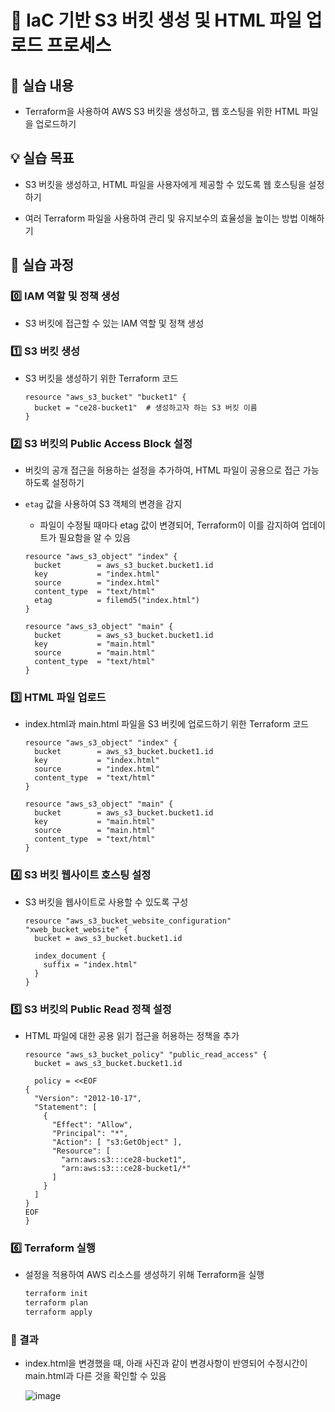 # 🔮 IaC 기반 S3 버킷 생성 및 HTML 파일 업로드 프로세스

## 📌 실습 내용
- Terraform을 사용하여 AWS S3 버킷을 생성하고, 웹 호스팅을 위한 HTML 파일을 업로드하기

## 💡 실습 목표

- S3 버킷을 생성하고, HTML 파일을 사용자에게 제공할 수 있도록 웹 호스팅을 설정하기
  
- 여러 Terraform 파일을 사용하여 관리 및 유지보수의 효율성을 높이는 방법 이해하기

## 🧾 실습 과정

### 0️⃣ IAM 역할 및 정책 생성

- S3 버킷에 접근할 수 있는 IAM 역할 및 정책 생성

### 1️⃣ S3 버킷 생성

- S3 버킷을 생성하기 위한 Terraform 코드

  ```hcl
  resource "aws_s3_bucket" "bucket1" {
    bucket = "ce28-bucket1"  # 생성하고자 하는 S3 버킷 이름
  }

### 2️⃣ S3 버킷의 Public Access Block 설정

- 버킷의 공개 접근을 허용하는 설정을 추가하여, HTML 파일이 공용으로 접근 가능하도록 설정하기
- `etag` 값을 사용하여 S3 객체의 변경을 감지
  - 파일이 수정될 때마다 etag 값이 변경되어, Terraform이 이를 감지하여 업데이트가 필요함을 알 수 있음

  ```hcl
  resource "aws_s3_object" "index" {
    bucket        = aws_s3_bucket.bucket1.id 
    key           = "index.html"
    source        = "index.html"
    content_type  = "text/html"
    etag          = filemd5("index.html")
  }
  
  resource "aws_s3_object" "main" {
    bucket        = aws_s3_bucket.bucket1.id 
    key           = "main.html"
    source        = "main.html"
    content_type  = "text/html"
  }
  ```

### 3️⃣ HTML 파일 업로드

- index.html과 main.html 파일을 S3 버킷에 업로드하기 위한 Terraform 코드

  ```hcl
  resource "aws_s3_object" "index" {
    bucket        = aws_s3_bucket.bucket1.id 
    key           = "index.html"
    source        = "index.html"
    content_type  = "text/html"
  }
  
  resource "aws_s3_object" "main" {
    bucket        = aws_s3_bucket.bucket1.id 
    key           = "main.html"
    source        = "main.html"
    content_type  = "text/html"
  }
  ```

### 4️⃣ S3 버킷 웹사이트 호스팅 설정

- S3 버킷을 웹사이트로 사용할 수 있도록 구성

  ```hcl
  resource "aws_s3_bucket_website_configuration" "xweb_bucket_website" {
    bucket = aws_s3_bucket.bucket1.id
  
    index_document {
      suffix = "index.html"
    }
  }
  ```

### 5️⃣ S3 버킷의 Public Read 정책 설정

- HTML 파일에 대한 공용 읽기 접근을 허용하는 정책을 추가

  ```hcl
  resource "aws_s3_bucket_policy" "public_read_access" {
    bucket = aws_s3_bucket.bucket1.id
  
    policy = <<EOF
  {
    "Version": "2012-10-17",
    "Statement": [
      {
        "Effect": "Allow",
        "Principal": "*",
        "Action": [ "s3:GetObject" ],
        "Resource": [
          "arn:aws:s3:::ce28-bucket1",
          "arn:aws:s3:::ce28-bucket1/*"
        ]
      }
    ]
  }
  EOF
  }
  ```

### 6️⃣ Terraform 실행

- 설정을 적용하여 AWS 리소스를 생성하기 위해 Terraform을 실행
  
  ```bash
  terraform init
  terraform plan
  terraform apply
  ```

### 🎇 결과

- index.html을 변경했을 때, 아래 사진과 같이 변경사항이 반영되어 수정시간이 main.html과 다른 것을 확인할 수 있음

  ![image](https://github.com/user-attachments/assets/a80a5875-5571-4d35-bcb4-aa6aa64ee166)
